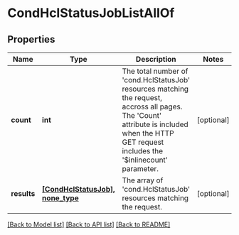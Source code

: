 # CondHclStatusJobListAllOf

## Properties
Name | Type | Description | Notes
------------ | ------------- | ------------- | -------------
**count** | **int** | The total number of &#39;cond.HclStatusJob&#39; resources matching the request, accross all pages. The &#39;Count&#39; attribute is included when the HTTP GET request includes the &#39;$inlinecount&#39; parameter. | [optional] 
**results** | [**[CondHclStatusJob], none_type**](CondHclStatusJob.md) | The array of &#39;cond.HclStatusJob&#39; resources matching the request. | [optional] 

[[Back to Model list]](../README.md#documentation-for-models) [[Back to API list]](../README.md#documentation-for-api-endpoints) [[Back to README]](../README.md)


